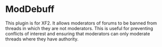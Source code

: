 # ModDebuff

This plugin is for XF2. It allows moderators of forums to be banned from threads in which they are not moderators. This is useful for preventing conflicts of interest and ensuring that moderators can only moderate threads where they have authority.